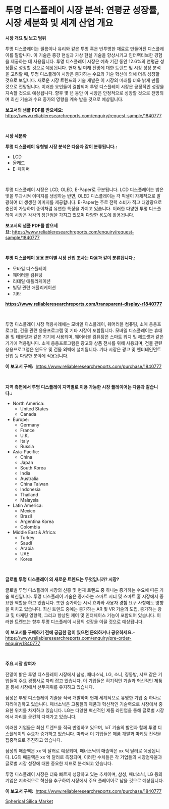 <p><h1>투명 디스플레이 시장 분석: 연평균 성장률, 시장 세분화 및 세계 산업 개요</h1></p><p><strong>시장 개요 및 보고 범위</strong></p>
<p><p>투명 디스플레이는 필름이나 유리와 같은 투명 혹은 반투명한 재료로 만들어진 디스플레이를 말합니다. 이 기술은 증강 현실과 가상 현실 기술을 향상시키고 인터랙티브한 경험을 제공하는 데 사용됩니다. 투명 디스플레이 시장은 예측 기간 동안 12.6%의 연평균 성장률로 성장할 것으로 예상됩니다. 현재 및 미래 전망에 대한 트렌드 및 시장 성장 분석을 고려할 때, 투명 디스플레이 시장은 증가하는 수요와 기술 혁신에 의해 더욱 성장할 것으로 보입니다. 새로운 시장 트렌드와 기술 개발은 이 시장의 미래를 더욱 밝게 만들 것으로 전망됩니다. 이러한 요인들이 결합되어 투명 디스플레이 시장은 긍정적인 성장을 지속할 것으로 예상됩니다. 향후 몇 년 동안 이 시장은 안정적으로 성장할 것으로 전망되며 최신 기술과 수요 증가의 영향을 계속 받을 것으로 예상됩니다.</p></p>
<p><strong>보고서의 샘플 PDF를 받으세요:</strong> <a href="https://www.reliableresearchreports.com/enquiry/request-sample/1840777">https://www.reliableresearchreports.com/enquiry/request-sample/1840777</a></p>
<p>&nbsp;</p>
<p><strong>시장 세분화</strong></p>
<p><strong>투명 디스플레이 유형별 시장 분석은 다음과 같이 분류됩니다.:</strong></p>
<p><ul><li>LCD</li><li>올레드</li><li>E-페이퍼</li></ul></p>
<p>&nbsp;</p>
<p><p>투명 디스플레이 시장은 LCD, OLED, E-Paper로 구분됩니다. LCD 디스플레이는 밝은 빛을 투과시켜 이미지를 생성하는 반면, OLED 디스플레이는 각 픽셀이 자체적으로 발광하여 더 생생한 이미지를 제공합니다. E-Paper는 주로 전력 소비가 적고 태양광으로 충전이 가능하며 종이처럼 유연한 특징을 가지고 있습니다. 이러한 다양한 투명 디스플레이 시장은 각각의 장단점을 가지고 있으며 다양한 용도에 활용됩니다.</p></p>
<p><strong>보고서의 샘플 PDF를 받으세요:</strong>&nbsp;<a href="https://www.reliableresearchreports.com/enquiry/request-sample/1840777">https://www.reliableresearchreports.com/enquiry/request-sample/1840777</a></p>
<p>&nbsp;</p>
<p><strong> 투명 디스플레이 응용 분야별 시장 산업 조사는 다음과 같이 분류됩니다.:</strong></p>
<p><ul><li>모바일 디스플레이</li><li>웨어러블 컴퓨팅</li><li>리테일 애플리케이션</li><li>빌딩 관련 애플리케이션</li><li>기타</li></ul></p>
<p><strong><a href="https://www.reliableresearchreports.com/transparent-display-r1840777">https://www.reliableresearchreports.com/transparent-display-r1840777</a></strong></p>
<p>&nbsp;</p>
<p><p>투명 디스플레이 시장 적용사례에는 모바일 디스플레이, 웨어러블 컴퓨팅, 소매 응용프로그램, 건물 관련 응용프로그램 및 기타 시장이 포함됩니다. 모바일 디스플레이는 휴대폰 및 태블릿과 같은 기기에 사용되며, 웨어러블 컴퓨팅은 스마트 워치 및 헤드셋과 같은 기기에 적용됩니다. 소매 응용프로그램은 광고와 상품 전시를 위해 사용되며, 건물 관련 응용프로그램은 윈도우 및 건물 외벽에 설치됩니다. 기타 시장은 광고 및 엔터테인먼트 산업 등 다양한 분야에 적용됩니다.</p></p>
<p><strong>이 보고서 구매:</strong>&nbsp; <a href="https://www.reliableresearchreports.com/purchase/1840777">https://www.reliableresearchreports.com/purchase/1840777</a></p>
<p>&nbsp;</p>
<p><strong>지역 측면에서 투명 디스플레이 지역별로 이용 가능한 시장 플레이어는 다음과 같습니다.:</strong></p>
<p><ul>
    <li>
        North America:
        <ul>
            <li>United States</li>
            <li>Canada</li>
        </ul>
    </li>
    <li>
        Europe:
        <ul>
            <li>Germany</li>
            <li>France</li>
            <li>U.K.</li>
            <li>Italy</li>
            <li>Russia</li>
        </ul>
    </li>
    <li>
        Asia-Pacific:
        <ul>
            <li>China</li>
            <li>Japan</li>
            <li>South Korea</li>
            <li>India</li>
            <li>Australia</li>
            <li>China Taiwan</li>
            <li>Indonesia</li>
            <li>Thailand</li>
            <li>Malaysia</li>
        </ul>
    </li>
    <li>
        Latin America:
        <ul>
            <li>Mexico</li>
            <li>Brazil</li>
            <li>Argentina Korea</li>
            <li>Colombia</li>
        </ul>
    </li>
    <li>
        Middle East & Africa:
        <ul>
            <li>Turkey</li>
            <li>Saudi</li>
            <li>Arabia</li>
            <li>UAE</li>
            <li>Korea</li>
        </ul>
    </li>
    </ul></p>
<p>&nbsp;</p>
<p><strong>글로벌 투명 디스플레이 의 새로운 트렌드는 무엇입니까? 시장?</strong></p>
<p><p>글로벌 투명 디스플레이 시장의 신흥 및 현재 트렌드 중 하나는 증가하는 수요에 따른 기술 혁신입니다. 투명 디스플레이 기술은 증가하는 스마트 시티 및 스마트 홈 시장에서 중요한 역할을 하고 있습니다. 또한 증가하는 시각 효과와 사용자 경험 요구 사항에도 영향을 미치고 있습니다. 최신 트렌드 중에는 증가하는 AR 및 VR 기술의 도입, 증가하는 광고 및 마케팅 영향력, 그리고 향상된 제어 및 인터페이스 기능이 포함되어 있습니다. 이러한 트렌드는 향후 투명 디스플레이 시장의 성장을 이끌 것으로 예상됩니다.</p></p>
<p><strong>이 보고서를 구매하기 전에 궁금한 점이 있으면 문의하거나 공유하세요.</strong>- <a href="https://www.reliableresearchreports.com/enquiry/pre-order-enquiry/1840777">https://www.reliableresearchreports.com/enquiry/pre-order-enquiry/1840777</a></p>
<p>&nbsp;</p>
<p><strong>주요 시장 참여자</strong></p>
<p><p>전망이 밝은 투명 디스플레이 시장에서 삼성, 패너소닉, LG, 소니, 징동방, 샤프 같은 기업들이 주요 경쟁사로 자리 잡고 있습니다. 이 기업들은 획기적인 기술과 혁신적인 제품을 통해 시장에서 선두지위를 유지하고 있습니다.</p><p>삼성은 투명 디스플레이 기술을 적극 개발하며 현재 세계적으로 유명한 기업 중 하나로 자리매김하고 있습니다. 패너소닉은 고품질의 제품과 혁신적인 기술력으로 시장에서 중요한 위치를 차지하고 있습니다. LG는 다양한 혁신적인 제품 라인업을 통해 글로벌 시장에서 자리를 굳건히 다져가고 있습니다.</p><p>이러한 기업들은 최신 트렌드를 적극 반영하고 있으며, IoT 기술의 발전과 함께 투명 디스플레이의 수요가 증가하고 있습니다. 따라서 이 기업들은 제품 개발과 마케팅 전략을 집중적으로 추진하고 있습니다.</p><p>삼성의 매출액은 xx 억 달러로 예상되며, 패너소닉의 매출액은 xx 억 달러로 예상됩니다. LG의 매출액은 xx 억 달러로 측정되며, 이러한 수치들은 각 기업들의 시장점유율과 글로벌 시장 성장에 대한 중요한 지표로 분석되고 있습니다.</p><p>투명 디스플레이 시장은 더욱 빠르게 성장하고 있는 추세이며, 삼성, 패너소닉, LG 등의 기업은 지속적으로 혁신을 추구하여 시장에서 주요 플레이어로 남을 것으로 예상됩니다.</p></p>
<p><strong>이 보고서 구매:</strong>&nbsp;&nbsp;<a href="https://www.reliableresearchreports.com/purchase/1840777">https://www.reliableresearchreports.com/purchase/1840777</a></p>
<p><p><a href="https://issuu.com/reportprime-2/docs/spherical-silica-market-size-2030.pptx">Spherical Silica Market</a></p></p>